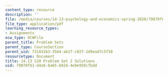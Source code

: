 ```yaml
---
content_type: resource
description: ''
file: /media/courses/14-13-psychology-and-economics-spring-2020/79070f61d4a60a65b8244e9e958cfbdd_MIT14_13s20_pset2sol.pdf
file_type: application/pdf
learning_resource_types:
- Assignments
ocw_type: OCWFile
parent_title: Problem Sets
parent_type: CourseSection
parent_uid: 731831b3-3564-ab17-c02f-1d9ead7c5f30
resourcetype: Document
title: 14.13 S20 Problem Set 2 Solutions
uid: 79070f61-d4a6-0a65-b824-4e9e958cfbdd
---
```

